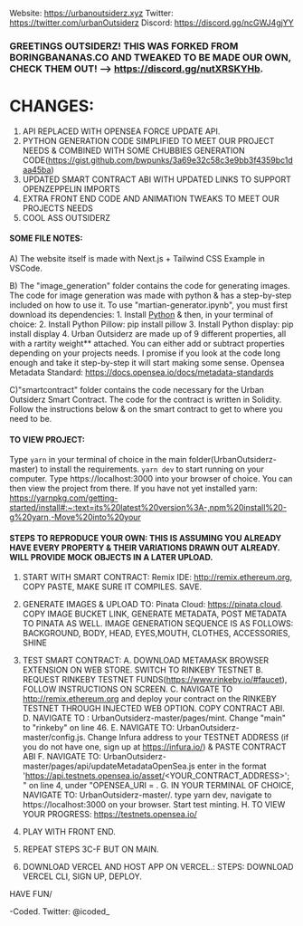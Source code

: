 Website: https://urbanoutsiderz.xyz
Twitter: https://twitter.com/urbanOutsiderz
Discord: https://discord.gg/ncGWJ4gjYY

### GREETINGS OUTSIDERZ! THIS WAS FORKED FROM BORINGBANANAS.CO AND TWEAKED TO BE MADE OUR OWN, CHECK THEM OUT! --> https://discord.gg/nutXRSKYHb.
# CHANGES:
 
 1. API REPLACED WITH OPENSEA FORCE UPDATE API.
 2. PYTHON GENERATION CODE SIMPLIFIED TO MEET OUR PROJECT NEEDS & COMBINED WITH SOME CHUBBIES GENERATION CODE(https://gist.github.com/bwpunks/3a69e32c58c3e9bb3f4359bc1daa45ba)
 3. UPDATED SMART CONTRACT ABI WITH UPDATED LINKS TO SUPPORT OPENZEPPELIN IMPORTS 
 4. EXTRA FRONT END CODE AND ANIMATION TWEAKS TO MEET OUR PROJECTS NEEDS
 5. COOL ASS OUTSIDERZ

#### SOME FILE NOTES:

A) The website itself is made with Next.js + Tailwind CSS Example in VSCode.

B) The "image_generation" folder contains the code for generating images. 
    The code for image generation was made with python & has a step-by-step included on how to use it.
    To use "martian-generator.ipynb", you must first download its dependencies:
    1. Install [Python](https://www.python.org/downloads/)
       & then, in your terminal of choice:
    2. Install Python Pillow:
        pip install pillow
    3. Install Python display:
        pip install display
    4. Urban Outsiderz are made up of 9 different properties, all with a rartity weight** attached. You can either add or subtract 
        properties depending on your projects needs. I promise if you look at the code long enough and take it step-by-step it will
        start making some sense.
        Opensea Metadata Standard: https://docs.opensea.io/docs/metadata-standards

C)"smartcontract" folder contains the code necessary for the Urban Outsiderz Smart Contract. The code for the contract is written in Solidity.
    Follow the instructions below & on the smart contract to get to where you need to be.

#### TO VIEW PROJECT:

Type `yarn` in your terminal of choice in the main folder(UrbanOutsiderz-master) to install the requirements. `yarn dev` to start running on your computer. Type https://localhost:3000 into your browser of choice. You can then view the project from there. If you have not yet installed yarn: https://yarnpkg.com/getting-started/install#:~:text=its%20latest%20version%3A-,npm%20install%20-g%20yarn,-Move%20into%20your


#### STEPS TO REPRODUCE YOUR OWN: THIS IS ASSUMING YOU ALREADY HAVE EVERY PROPERTY & THEIR VARIATIONS DRAWN OUT ALREADY. WILL PROVIDE MOCK OBJECTS IN A LATER UPLOAD.

1. START WITH SMART CONTRACT: Remix IDE: http://remix.ethereum.org, COPY PASTE, MAKE SURE IT COMPILES. SAVE.

2. GENERATE IMAGES & UPLOAD TO: Pinata Cloud: https://pinata.cloud. COPY IMAGE BUCKET LINK, GENERATE METADATA, POST METADATA TO PINATA AS WELL.
    IMAGE GENERATION SEQUENCE IS AS FOLLOWS: BACKGROUND, BODY, HEAD, EYES,MOUTH, CLOTHES, ACCESSORIES, SHINE

3. TEST SMART CONTRACT:
        A. DOWNLOAD METAMASK BROWSER EXTENSION ON WEB STORE. SWITCH TO RINKEBY TESTNET
        B. REQUEST RINKEBY TESTNET FUNDS(https://www.rinkeby.io/#faucet), FOLLOW INSTRUCTIONS ON SCREEN.
        C. NAVIGATE TO http://remix.ethereum.org and deploy your contract on the RINKEBY TESTNET THROUGH INJECTED WEB OPTION. COPY CONTRACT ABI.
        D. NAVIGATE TO : UrbanOutsiderz-master/pages/mint. Change "main" to "rinkeby" on line 46.
        E. NAVIGATE TO: UrbanOutsiderz-master/config.js. Change Infura address to your TESTNET ADDRESS (if you do not have one, sign up at https://infura.io/) & PASTE CONTRACT ABI
        F. NAVIGATE TO: UrbanOutsiderz-master/pages/api/updateMetadataOpenSea.js enter in the format 'https://api.testnets.opensea.io/asset/<YOUR_CONTRACT_ADDRESS>'; "  on line 4, under "OPENSEA_URI = .
        G. IN YOUR TERMINAL OF CHOICE, NAVIGATE TO: UrbanOutsiderz-master/. type yarn dev, navigate to https://localhost:3000 on your browser. Start test minting.
        H. TO VIEW YOUR PROGRESS: https://testnets.opensea.io/

4. PLAY WITH FRONT END.

5. REPEAT STEPS 3C-F BUT ON MAIN.

5. DOWNLOAD VERCEL AND HOST APP ON VERCEL.: STEPS: DOWNLOAD VERCEL CLI, SIGN UP, DEPLOY.

HAVE FUN/

-Coded.
Twitter: @icoded_



